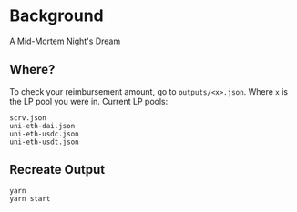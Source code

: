 # Background

[A Mid-Mortem Night's Dream](https://medium.com/@picklefinance/a-mid-mortem-nights-dream-44ed656baa43)

## Where?

To check your reimbursement amount, go to `outputs/<x>.json`. Where `x` is the LP pool you were in. Current LP pools:

```
scrv.json
uni-eth-dai.json
uni-eth-usdc.json
uni-eth-usdt.json
```


## Recreate Output
```
yarn
yarn start
```
